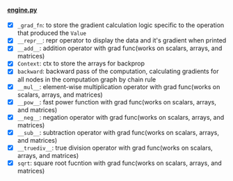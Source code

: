 #### [engine.py](/microgradplus/engine.py)
- [x] `_grad_fn`: to store the gradient calculation logic specific to the operation that produced the `Value`
- [x] `__repr__`: repr operator to display the data and it's gradient when printed
- [x] `__add__`: addition operator with grad func(works on scalars, arrays, and matrices)
- [x] `Context`: ctx to store the arrays for backprop
- [x] `backward`: backward pass of the computation, calculating gradients for all nodes in the computation graph by chain rule
- [x] `__mul__`: element-wise multiplication operator with grad func(works on scalars, arrays, and matrices)
- [x] `__pow__`: fast power function with grad func(works on scalars, arrays, and matrices)
- [x] `__neg__`: negation operator with grad func(works on scalars, arrays, and matrices)
- [x] `__sub__`: subtraction operator with grad func(works on scalars, arrays, and matrices)
- [x] `__truediv__`: true division operator with grad func(works on scalars, arrays, and matrices)
- [x] `sqrt`: square root fucntion with grad func(works on scalars, arrays, and matrices)
